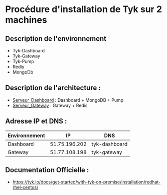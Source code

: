 # Procédure d'installation de Tyk sur 2 machines

## Description de l'environnement
- Tyk\-Dashboard
- Tyk\-Gateway
- Tyk\-Pump
- Redis
- MongoDb

## Description de l'architecture :
- [Serveur_Dashboard] : Dashboard + MongoDB + Pump
- [Serveur_Gateway] : Gateway + Redis

## Adresse IP et DNS :
Environnement | IP | DNS
----------| -----------|----------------
Dashboard | 51.75.196.202 | tyk-dashboard 
Gateway | 51.77.108.198  | tyk-gateway 

## Documentation Officielle :
- https://tyk.io/docs/get-started/with-tyk-on-premise/installation/redhat-rhel-centos/

[serveur_Dashboard]: https://github.com/VelvetMephys/documentation/blob/master/INSTALLATION.md "guide d'installation du serveur Dashboard"
[serveur_Gateway]: https://github.com/VelvetMephys/documentation/blob/master/INSTALLATION.md "Guide d'installation du serveur Gateway"
